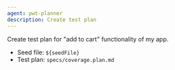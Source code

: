 ```yaml
---
agent: pwt-planner
description: Create test plan
---
```


Create test plan for "add to cart" functionality of my app.

- Seed file: `${seedFile}`
- Test plan: `specs/coverage.plan.md`

